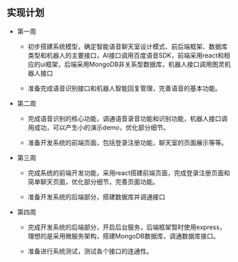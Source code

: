 ## 实现计划

- 第一周
  - 初步搭建系统模型，确定智能语音聊天室设计模式、前后端框架、数据库类型和机器人的主要接口，AI接口调用百度语音SDK，前端采用react和相应的ui框架，后端采用MongoDB非关系型数据库，机器人接口调用图灵机器人接口

  - 准备完成语音识别接口和机器人智能回复管理，完善语音的基本功能。

- 第二周
  - 完成语音识别的核心功能，调通语音录音功能和识别功能，机器人接口调用成功，可以产生小的演示demo，优化部分细节。

  - 准备开发系统的前端页面，包括登录注册功能，聊天室的页面展示等等。

- 第三周
  - 完成系统的前端开发功能，采用react搭建前端页面，完成登录注册页面和简单聊天页面，优化部分细节，完善页面功能。

  - 准备开发系统的后端部分，搭建数据库并调通接口

- 第四周
  - 完成开发系统的后端部分，开启后台服务，后端框架暂时使用express，理想的是采用微服务架构，搭建MongoDB数据库，调通数据库接口。

  - 准备进行系统测试，测试各个接口的连通性。

